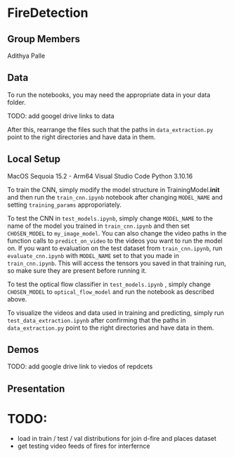 # FireDetection

## Group Members
Adithya Palle
## Data

To run the notebooks, you may need the appropriate data in your data folder. 

 TODO: add googel drive links to data


 After this, rearrange the files such that the paths in `data_extraction.py` point to the right directories and have data in them.

## Local Setup

MacOS Sequoia 15.2 - Arm64 
Visual Studio Code
Python 3.10.16


To train the CNN, simply modify the model structure in TrainingModel.__init__ and then run the `train_cnn.ipynb` notebook after changing `MODEL_NAME` 
and setting `training_params` approporiately.


To test the CNN in `test_models.ipynb`, simply change `MODEL_NAME` to the name of the model you trained in `train_cnn.ipynb` and then set `CHOSEN_MODEL` to `my_image_model`. You can also change the video paths in the function calls to `predict_on_video` to the videos you want to run the model on. If you want to evaluation on the test
dataset from `train_cnn.ipynb`, run `evaluate_cnn.ipynb` with `MODEL_NAME` set to that you made in `train_cnn.ipynb`. This will access the tensors you saved in that 
training run, so make sure they are present before running it.

To test the optical flow classifier in `test_models.ipynb` , simply change  `CHOSEN_MODEL` to `optical_flow_model` and run the notebook as described above.

To visualize the videos and data used in training and predicting, simply run `test_data_extraction.ipynb` after confirming that the paths in `data_extraction.py` point to the right directories and have data in them.


## Demos

TODO: add google drive  link to viedos of repdcets

## Presentation

# TODO:
- load in train / test / val distributions for join d-fire and places dataset
- get testing video feeds of fires for interfernce